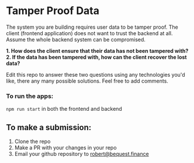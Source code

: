 # Tamper Proof Data

The system you are building requires user data to be tamper proof. The client (frontend application) does not want to trust the backend at all. Assume the whole backend system can be compromised.

**1. How does the client ensure that their data has not been tampered with?**
<br />
**2. If the data has been tampered with, how can the client recover the lost data?**



Edit this repo to answer these two questions using any technologies you'd like, there any many possible solutions. Feel free to add comments.

### To run the apps:
```npm run start``` in both the frontend and backend

## To make a submission:
1. Clone the repo
2. Make a PR with your changes in your repo
3. Email your github repository to robert@bequest.finance
